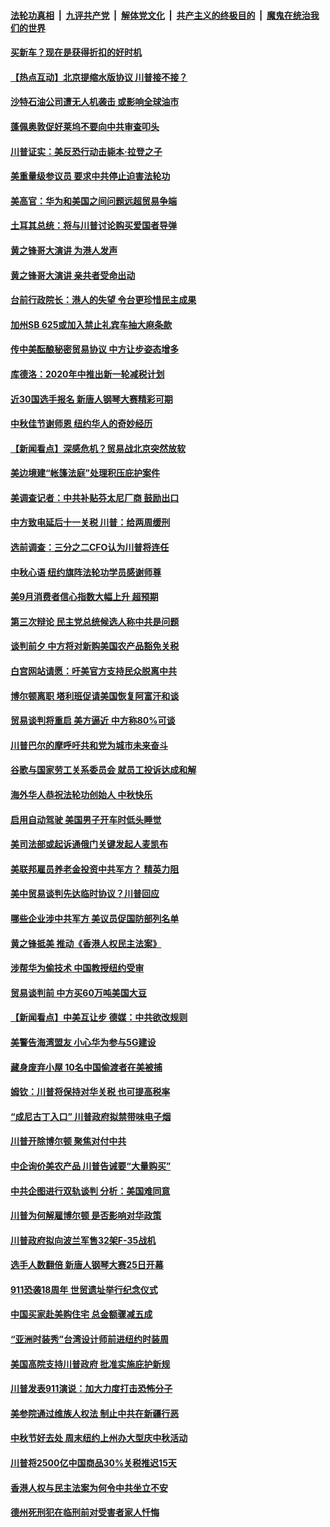 ####  [法轮功真相](../../../../basic/blob/master/README.md?t=09142026) &nbsp;|&nbsp; [九评共产党](../../../../9ping.md/blob/master/README.md?t=09142026) &nbsp;|&nbsp; [解体党文化](../../../../jtdwh.md/blob/master/README.md?t=09142026)  &nbsp;|&nbsp; [共产主义的终极目的](../../../../gczydzjmd.md/blob/master/README.md?t=09142026) &nbsp;|&nbsp; [魔鬼在统治我们的世界](../../../../mgztzwmdsj.md/blob/master/README.md?t=09142026) 

#### [买新车？现在是获得折扣的好时机](../pages/nsc412/n11521537.md?t=09142026) 

#### [【热点互动】北京提缩水版协议 川普接不接？](../pages/nsc412/n11521535.md?t=09142026) 

#### [沙特石油公司遭无人机袭击 或影响全球油市](../pages/nsc412/n11521472.md?t=09142026) 

#### [蓬佩奥敦促好莱坞不要向中共审查叩头](../pages/nsc412/n11521327.md?t=09142026) 

#### [川普证实：美反恐行动击毙本·拉登之子](../pages/nsc412/n11521281.md?t=09142026) 

#### [美重量级参议员 要求中共停止迫害法轮功](../pages/nsc412/n11521196.md?t=09142026) 

#### [美高官：华为和美国之间问题远超贸易争端](../pages/nsc412/n11519906.md?t=09142026) 

#### [土耳其总统：将与川普讨论购买爱国者导弹](../pages/nsc412/n11521136.md?t=09142026) 

#### [黄之锋哥大演讲 为港人发声](../pages/nsc412/n11520511.md?t=09142026) 

#### [黄之锋哥大演讲 亲共者受命出动](../pages/nsc412/n11520505.md?t=09142026) 

#### [台前行政院长：港人的失望 令台更珍惜民主成果](../pages/nsc412/n11520529.md?t=09142026) 

#### [加州SB 625或加入禁止礼宾车抽大麻条款](../pages/nsc412/n11520576.md?t=09142026) 

#### [传中美酝酿秘密贸易协议 中方让步姿态增多](../pages/nsc412/n11519948.md?t=09142026) 

#### [库德洛：2020年中推出新一轮减税计划](../pages/nsc412/n11519643.md?t=09142026) 

#### [近30国选手报名 新唐人钢琴大赛精彩可期](../pages/nsc412/n11515402.md?t=09142026) 

#### [中秋佳节谢师恩 纽约华人的奇妙经历](../pages/nsc412/n11519967.md?t=09142026) 

#### [【新闻看点】深感危机？贸易战北京突然放软](../pages/nsc412/n11519362.md?t=09142026) 

#### [美边境建“帐篷法庭”处理积压庇护案件](../pages/nsc412/n11519861.md?t=09142026) 

#### [美调查记者：中共补贴芬太尼厂商 鼓励出口](../pages/nsc412/n11518257.md?t=09142026) 

#### [中方致电延后十一关税 川普：给两周缓刑](../pages/nsc412/n11519697.md?t=09142026) 

#### [选前调查：三分之二CFO认为川普将连任](../pages/nsc412/n11519649.md?t=09142026) 

#### [中秋心语 纽约旗阵法轮功学员感谢师尊](../pages/nsc412/n11519516.md?t=09142026) 

#### [美9月消费者信心指数大幅上升 超预期](../pages/nsc412/n11519503.md?t=09142026) 

#### [第三次辩论 民主党总统候选人称中共是问题](../pages/nsc412/n11519213.md?t=09142026) 

#### [谈判前夕 中方将对新购美国农产品豁免关税](../pages/nsc412/n11519156.md?t=09142026) 

#### [白宫网站请愿：吁美官方支持民众脱离中共](../pages/nsc412/n11512429.md?t=09142026) 

#### [博尔顿离职 塔利班促请美国恢复阿富汗和谈](../pages/nsc412/n11518956.md?t=09142026) 

#### [贸易谈判将重启 美方逼近 中方称80%可谈](../pages/nsc412/n11517596.md?t=09142026) 

#### [川普巴尔的摩呼吁共和党为城市未来奋斗](../pages/nsc412/n11518108.md?t=09142026) 

#### [谷歌与国家劳工关系委员会 就员工投诉达成和解](../pages/nsc412/n11518497.md?t=09142026) 

#### [海外华人恭祝法轮功创始人 中秋快乐](../pages/nsc412/n11518250.md?t=09142026) 

#### [启用自动驾驶 美国男子开车时低头睡觉](../pages/nsc412/n11518240.md?t=09142026) 

#### [美司法部或起诉通俄门关键发起人麦凯布](../pages/nsc412/n11517943.md?t=09142026) 

#### [美联邦雇员养老金投资中共军方？ 精英力阻](../pages/nsc412/n11517745.md?t=09142026) 

#### [美中贸易谈判先达临时协议？川普回应](../pages/nsc412/n11517746.md?t=09142026) 

#### [哪些企业涉中共军方 美议员促国防部列名单](../pages/nsc412/n11517663.md?t=09142026) 

#### [黄之锋抵美 推动《香港人权民主法案》](../pages/nsc412/n11517376.md?t=09142026) 

#### [涉帮华为偷技术 中国教授纽约受审](../pages/nsc412/n11515699.md?t=09142026) 

#### [贸易谈判前 中方买60万吨美国大豆](../pages/nsc412/n11517613.md?t=09142026) 

#### [【新闻看点】中美互让步 德媒：中共欲改规则](../pages/nsc412/n11517200.md?t=09142026) 

#### [美警告海湾盟友 小心华为参与5G建设](../pages/nsc412/n11517472.md?t=09142026) 

#### [藏身废弃小屋 10名中国偷渡者在美被捕](../pages/nsc412/n11517204.md?t=09142026) 

#### [姆钦：川普将保持对华关税 也可提高税率](../pages/nsc412/n11517240.md?t=09142026) 

#### [“成尼古丁入口” 川普政府拟禁带味电子烟](../pages/nsc412/n11516789.md?t=09142026) 

#### [川普开除博尔顿 聚焦对付中共](../pages/nsc412/n11517208.md?t=09142026) 

#### [中企询价美农产品 川普告诫要“大量购买”](../pages/nsc412/n11516787.md?t=09142026) 

#### [中共企图进行双轨谈判 分析：美国难同意](../pages/nsc412/n11516940.md?t=09142026) 

#### [川普为何解雇博尔顿 是否影响对华政策](../pages/nsc412/n11515314.md?t=09142026) 

#### [川普政府拟向波兰军售32架F-35战机](../pages/nsc412/n11516573.md?t=09142026) 

#### [选手人数翻倍 新唐人钢琴大赛25日开幕](../pages/nsc412/n11515710.md?t=09142026) 

#### [911恐袭18周年 世贸遗址举行纪念仪式](../pages/nsc412/n11515823.md?t=09142026) 

#### [中国买家赴美购住宅 总金额骤减五成](../pages/nsc412/n11515668.md?t=09142026) 

#### [“亚洲时装秀”台湾设计师前进纽约时装周](../pages/nsc412/n11515714.md?t=09142026) 

#### [美国高院支持川普政府 批准实施庇护新规](../pages/nsc412/n11516348.md?t=09142026) 

#### [川普发表911演说：加大力度打击恐怖分子](../pages/nsc412/n11516204.md?t=09142026) 

#### [美参院通过维族人权法 制止中共在新疆行恶](../pages/nsc412/n11515685.md?t=09142026) 

#### [中秋节好去处 周末纽约上州办大型庆中秋活动](../pages/nsc412/n11513284.md?t=09142026) 

#### [川普将2500亿中国商品30%关税推迟15天](../pages/nsc412/n11515516.md?t=09142026) 

#### [香港人权与民主法案为何令中共坐立不安](../pages/nsc412/n11506208.md?t=09142026) 

#### [德州死刑犯在临刑前对受害者家人忏悔](../pages/nsc412/n11515245.md?t=09142026) 

